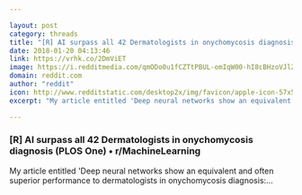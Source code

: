 ```yaml
---

layout: post
category: threads
title: "[R] AI surpass all 42 Dermatologists in onychomycosis diagnosis (PLOS One)"
date: 2018-01-20 04:13:46
link: https://vrhk.co/2DmViET
image: https://i.redditmedia.com/qmODo0u1fCZTtPBUL-omIqW00-hI8cBHzoVJlZDYXSY.jpg?w=320&s=f585c41226ee663ffdf91ce806860a81
domain: reddit.com
author: "reddit"
icon: http://www.redditstatic.com/desktop2x/img/favicon/apple-icon-57x57.png
excerpt: "My article entitled 'Deep neural networks show an equivalent and often superior performance to dermatologists in onychomycosis diagnosis:..."

---
```


### [R] AI surpass all 42 Dermatologists in onychomycosis diagnosis (PLOS One) • r/MachineLearning

My article entitled 'Deep neural networks show an equivalent and often superior performance to dermatologists in onychomycosis diagnosis:...